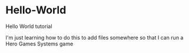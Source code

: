 # Hello-World
Hello World tutorial

I'm just learning how to do this to add files somewhere so that I can run a Hero Games Systems game
